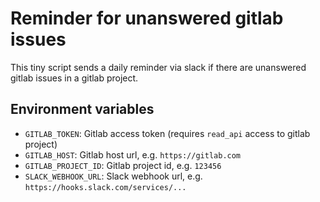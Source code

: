 # Reminder for unanswered gitlab issues

This tiny script sends a daily reminder via slack if there are unanswered gitlab issues in a gitlab project.

## Environment variables

- `GITLAB_TOKEN`: Gitlab access token (requires `read_api` access to gitlab project)
- `GITLAB_HOST`: Gitlab host url, e.g. `https://gitlab.com`
- `GITLAB_PROJECT_ID`: Gitlab project id, e.g. `123456`
- `SLACK_WEBHOOK_URL`: Slack webhook url, e.g. `https://hooks.slack.com/services/...`